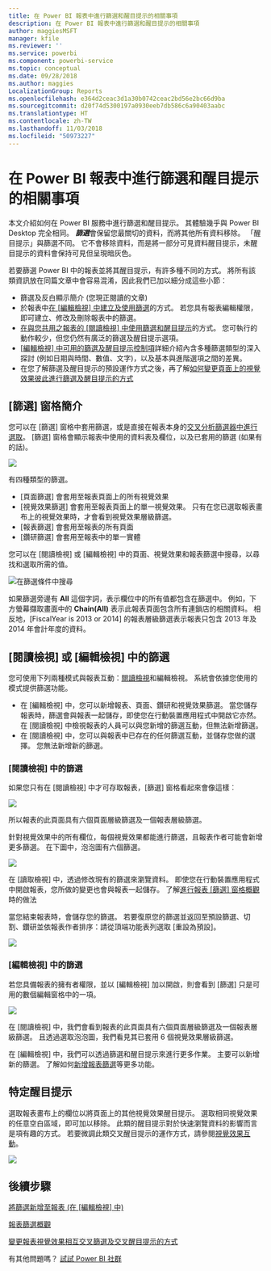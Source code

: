 ```yaml
---
title: 在 Power BI 報表中進行篩選和醒目提示的相關事項
description: 在 Power BI 報表中進行篩選和醒目提示的相關事項
author: maggiesMSFT
manager: kfile
ms.reviewer: ''
ms.service: powerbi
ms.component: powerbi-service
ms.topic: conceptual
ms.date: 09/28/2018
ms.author: maggies
LocalizationGroup: Reports
ms.openlocfilehash: e364d2ceac3d1a30b0742ceac2bd56e2bc66d9ba
ms.sourcegitcommit: d20f74d5300197a0930eeb7db586c6a90403aabc
ms.translationtype: HT
ms.contentlocale: zh-TW
ms.lasthandoff: 11/03/2018
ms.locfileid: "50973227"
---
```

# <a name="about-filters-and-highlighting-in-power-bi-reports"></a>在 Power BI 報表中進行篩選和醒目提示的相關事項
 本文介紹如何在 Power BI 服務中進行篩選和醒目提示。 其體驗幾乎與 Power BI Desktop 完全相同。 ***篩選***會保留您最關切的資料，而將其他所有資料移除。 「醒目提示」與篩選不同。 它不會移除資料，而是將一部分可見資料醒目提示，未醒目提示的資料會保持可見但呈現暗灰色。

若要篩選 Power BI 中的報表並將其醒目提示，有許多種不同的方式。 將所有該類資訊放在同篇文章中會容易混淆，因此我們已加以細分成這些小節︰

* 篩選及反白顯示簡介 (您現正閱讀的文章)
* 於報表中[在 [編輯檢視] 中建立及使用篩選](power-bi-report-add-filter.md)的方式。 若您具有報表編輯權限，即可建立、修改及刪除報表中的篩選。
* [在與您共用之報表的 [閱讀檢視] 中使用篩選和醒目提示](consumer/end-user-reading-view.md)的方式。 您可執行的動作較少，但您仍然有廣泛的篩選及醒目提示選項。  
* [[編輯檢視] 中可用的篩選及醒目提示控制項](consumer/end-user-report-filter.md)詳細介紹內含多種篩選類型的深入探討 (例如日期與時間、數值、文字)，以及基本與進階選項之間的差異。
* 在您了解篩選及醒目提示的預設運作方式之後，再了解[如何變更頁面上的視覺效果彼此進行篩選及醒目提示的方式](consumer/end-user-interactions.md)

## <a name="intro-to-the-filters-pane"></a>[篩選] 窗格簡介

您可以在 [篩選] 窗格中套用篩選，或是直接在報表本身的[交叉分析篩選器中進行選取](visuals/power-bi-visualization-slicers.md)。 [篩選] 窗格會顯示報表中使用的資料表及欄位，以及已套用的篩選 (如果有的話)。 

![](media/power-bi-reports-filters-and-highlighting/power-bi-add-filter-reading-view.png)

有四種類型的篩選。

- [頁面篩選] 會套用至報表頁面上的所有視覺效果     
- [視覺效果篩選] 會套用至報表頁面上的單一視覺效果。 只有在您已選取報表畫布上的視覺效果時，才會看到視覺效果層級篩選。    
- [報表篩選] 會套用至報表的所有頁面    
- [鑽研篩選] 會套用至報表中的單一實體    

您可以在 [閱讀檢視] 或 [編輯檢視] 中的頁面、視覺效果和報表篩選中搜尋，以尋找和選取所需的值。 

![在篩選條件中搜尋](media/power-bi-reports-filters-and-highlighting/power-bi-search-filter.png)

如果篩選旁邊有 **All** 這個字詞，表示欄位中的所有值都包含在篩選中。  例如，下方螢幕擷取畫面中的 **Chain(All)** 表示此報表頁面包含所有連鎖店的相關資料。  相反地，[FiscalYear is 2013 or 2014] 的報表層級篩選表示報表只包含 2013 年及 2014 年會計年度的資料。

## <a name="filters-in-reading-or-editing-view"></a>[閱讀檢視] 或 [編輯檢視] 中的篩選
您可使用下列兩種模式與報表互動：[閱讀檢視](consumer/end-user-reading-view.md)和編輯檢視。 系統會依據您使用的模式提供篩選功能。

* 在 [編輯檢視] 中，您可以新增報表、頁面、鑽研和視覺效果篩選。 當您儲存報表時，篩選會與報表一起儲存，即使您在行動裝置應用程式中開啟它亦然。 在 [閱讀檢視] 中檢視報表的人員可以與您新增的篩選互動，但無法新增篩選。
* 在 [閱讀檢視] 中，您可以與報表中已存在的任何篩選互動，並儲存您做的選擇。 您無法新增新的篩選。

### <a name="filters-in-reading-view"></a>[閱讀檢視] 中的篩選
如果您只有在 [閱讀檢視] 中才可存取報表，[篩選] 窗格看起來會像這樣︰

![](media/power-bi-reports-filters-and-highlighting/power-bi-filter-reading-view.png)

所以報表的此頁面具有六個頁面層級篩選及一個報表層級篩選。

針對視覺效果中的所有欄位，每個視覺效果都能進行篩選，且報表作者可能會新增更多篩選。 在下圖中，泡泡圖有六個篩選。

![](media/power-bi-reports-filters-and-highlighting/power-bi-filter-visual-level.png)

在 [讀取檢視] 中，透過修改現有的篩選來瀏覽資料。 即使您在行動裝置應用程式中開啟報表，您所做的變更也會與報表一起儲存。 了解[進行報表 [篩選] 窗格概觀](consumer/end-user-report-filter.md)時的做法

當您結束報表時，會儲存您的篩選。 若要復原您的篩選並返回至預設篩選、切割、鑽研並依報表作者排序：請從頂端功能表列選取 [重設為預設]。

![](media/power-bi-reports-filters-and-highlighting/power-bi-reset-to-default.png)

### <a name="filters-in-editing-view"></a>[編輯檢視] 中的篩選
若您具備報表的擁有者權限，並以 [編輯檢視] 加以開啟，則會看到 [篩選] 只是可用的數個編輯窗格中的一項。

![](media/power-bi-reports-filters-and-highlighting/power-bi-add-filter-editing-view.png)

在 [閱讀檢視] 中，我們會看到報表的此頁面具有六個頁面層級篩選及一個報表層級篩選。 且透過選取泡泡圖，我們看見其已套用 6 個視覺效果層級篩選。

在 [編輯檢視] 中，我們可以透過篩選和醒目提示來進行更多作業。 主要可以新增新的篩選。 了解如何[新增報表篩選](power-bi-report-add-filter.md)等更多功能。

## <a name="ad-hoc-highlighting"></a>特定醒目提示
選取報表畫布上的欄位以將頁面上的其他視覺效果醒目提示。 選取相同視覺效果的任意空白區域，即可加以移除。 此類的醒目提示對於快速瀏覽資料的影響而言是項有趣的方式。 若要微調此類交叉醒目提示的運作方式，請參閱[視覺效果互動](consumer/end-user-interactions.md)。

![](media/power-bi-reports-filters-and-highlighting/power-bi-adhoc-filter.gif)


## <a name="next-steps"></a>後續步驟
[將篩選新增至報表 (在 [編輯檢視] 中)](power-bi-report-add-filter.md)

[報表篩選概觀](consumer/end-user-report-filter.md)

[變更報表視覺效果相互交叉篩選及交叉醒目提示的方式](consumer/end-user-interactions.md)

有其他問題嗎？ [試試 Power BI 社群](http://community.powerbi.com/)


